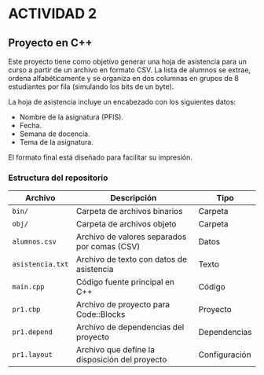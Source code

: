 # ACTIVIDAD 2
## Proyecto en C++  

Este proyecto tiene como objetivo generar una hoja de asistencia para un curso a partir de un archivo en formato CSV. La lista de alumnos se extrae, ordena alfabéticamente y se organiza en dos columnas en grupos de 8 estudiantes por fila (simulando los bits de un byte).  

La hoja de asistencia incluye un encabezado con los siguientes datos:  
- Nombre de la asignatura (PFIS).  
- Fecha.  
- Semana de docencia.  
- Tema de la asignatura.  

El formato final está diseñado para facilitar su impresión.  

### Estructura del repositorio  

| Archivo          | Descripción                                        | Tipo       |  
|-----------------|--------------------------------------------------|-----------|  
| `bin/`          | Carpeta de archivos binarios                      | Carpeta   |  
| `obj/`          | Carpeta de archivos objeto                        | Carpeta   |  
| `alumnos.csv`   | Archivo de valores separados por comas (CSV)      | Datos     |  
| `asistencia.txt`| Archivo de texto con datos de asistencia          | Texto     |  
| `main.cpp`      | Código fuente principal en C++                    | Código    |  
| `pr1.cbp`       | Archivo de proyecto para Code::Blocks             | Proyecto  |  
| `pr1.depend`    | Archivo de dependencias del proyecto              | Dependencias |  
| `pr1.layout`    | Archivo que define la disposición del proyecto    | Configuración |  
